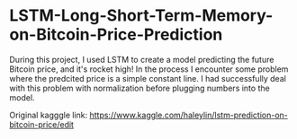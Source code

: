 # LSTM-Long-Short-Term-Memory-on-Bitcoin-Price-Prediction
During this project, I used LSTM to create a model predicting the future Bitcoin price, and it's rocket high! In the process I encounter some problem where the predcited price is a simple constant line. I had successfully deal with this problem with normalization before plugging numbers into the model.

Original kagggle link: https://www.kaggle.com/haleylin/lstm-prediction-on-bitcoin-price/edit
